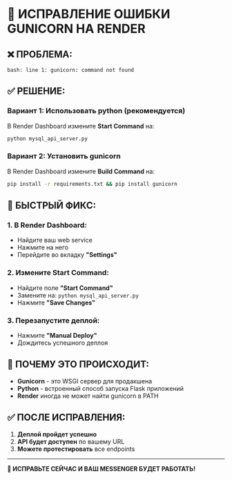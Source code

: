 # 🚨 ИСПРАВЛЕНИЕ ОШИБКИ GUNICORN НА RENDER

## ❌ **ПРОБЛЕМА:**
```
bash: line 1: gunicorn: command not found
```

## ✅ **РЕШЕНИЕ:**

### **Вариант 1: Использовать python (рекомендуется)**
В Render Dashboard измените **Start Command** на:
```bash
python mysql_api_server.py
```

### **Вариант 2: Установить gunicorn**
В Render Dashboard измените **Build Command** на:
```bash
pip install -r requirements.txt && pip install gunicorn
```

## 🔧 **БЫСТРЫЙ ФИКС:**

### **1. В Render Dashboard:**
- Найдите ваш web service
- Нажмите на него
- Перейдите во вкладку **"Settings"**

### **2. Измените Start Command:**
- Найдите поле **"Start Command"**
- Замените на: `python mysql_api_server.py`
- Нажмите **"Save Changes"**

### **3. Перезапустите деплой:**
- Нажмите **"Manual Deploy"**
- Дождитесь успешного деплоя

## 🎯 **ПОЧЕМУ ЭТО ПРОИСХОДИТ:**

- **Gunicorn** - это WSGI сервер для продакшена
- **Python** - встроенный способ запуска Flask приложений
- **Render** иногда не может найти gunicorn в PATH

## ✅ **ПОСЛЕ ИСПРАВЛЕНИЯ:**

1. **Деплой пройдет успешно**
2. **API будет доступен** по вашему URL
3. **Можете протестировать** все endpoints

---

**🚀 ИСПРАВЬТЕ СЕЙЧАС И ВАШ MESSENGER БУДЕТ РАБОТАТЬ!**
